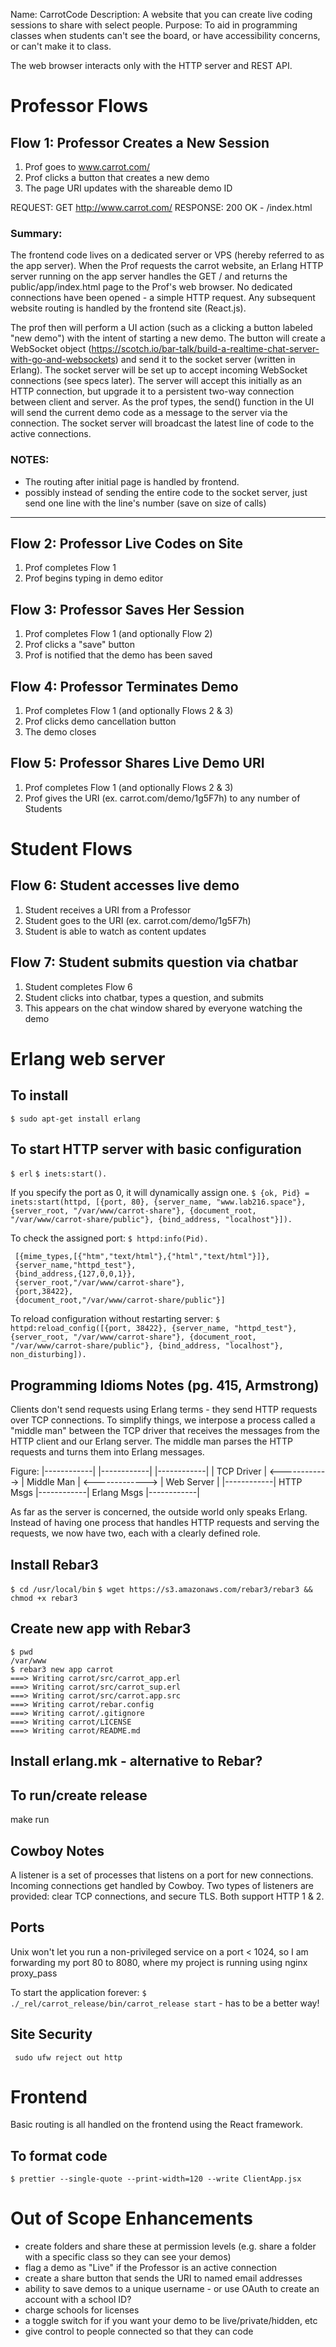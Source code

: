 Name: CarrotCode
Description: A website that you can create live coding sessions to share with select people. 
Purpose: To aid in programming classes when students can't see the board, or have accessibility concerns, or can't make it to class.

The web browser interacts only with the HTTP server and REST API.

# Professor Flows

## Flow 1: Professor Creates a New Session
1. Prof goes to www.carrot.com/
2. Prof clicks a button that creates a new demo
3. The page URI updates with the shareable demo ID

REQUEST: GET http://www.carrot.com/
RESPONSE: 200 OK - /index.html

### Summary:
The frontend code lives on a dedicated server or VPS (hereby referred to as the app server). When the Prof requests the carrot website,
an Erlang HTTP server running on the app server handles the GET / and returns the public/app/index.html page to the Prof's web browser.
No dedicated connections have been opened - a simple HTTP request. Any subsequent website routing is handled by the frontend site (React.js).

The prof then will perform a UI action (such as a clicking a button labeled "new demo") with the intent of starting a new demo. The button will create a WebSocket
object (https://scotch.io/bar-talk/build-a-realtime-chat-server-with-go-and-websockets) and send it to the socket server (written in Erlang).
The socket server will be set up to accept incoming WebSocket connections (see specs later). The server will accept this
initially as an HTTP connection, but upgrade it to a persistent two-way connection between client and server. As the prof types, the send() function in the UI
will send the current demo code as a message to the server via the connection. The socket server will broadcast the latest line of code to the active connections.


### NOTES:
- The routing after initial page is handled by frontend.
- possibly instead of sending the entire code to the socket server, just send one line with the line's number (save on size of calls)
------------------------------------------------------------

## Flow 2: Professor Live Codes on Site
1. Prof completes Flow 1
2. Prof begins typing in demo editor

## Flow 3: Professor Saves Her Session
1. Prof completes Flow 1 (and optionally Flow 2)
2. Prof clicks a "save" button
3. Prof is notified that the demo has been saved

## Flow 4: Professor Terminates Demo
1. Prof completes Flow 1 (and optionally Flows 2 & 3)
2. Prof clicks demo cancellation button
3. The demo closes

## Flow 5: Professor Shares Live Demo URI
1. Prof completes Flow 1 (and optionally Flows 2 & 3)
2. Prof gives the URI (ex. carrot.com/demo/1g5F7h) to any number of Students

# Student Flows

## Flow 6: Student accesses live demo
1. Student receives a URI from a Professor
2. Student goes to the URI (ex. carrot.com/demo/1g5F7h)
3. Student is able to watch as content updates

## Flow 7: Student submits question via chatbar
1. Student completes Flow 6
2. Student clicks into chatbar, types a question, and submits
3. This appears on the chat window shared by everyone watching the demo

# Erlang web server

## To install
`$ sudo apt-get install erlang`

## To start HTTP server with basic configuration
`$ erl`
`$ inets:start().`

If you specify the port as 0, it will dynamically assign one.
`$ {ok, Pid} = inets:start(httpd, [{port, 80}, {server_name, "www.lab216.space"}, {server_root, "/var/www/carrot-share"}, {document_root, "/var/www/carrot-share/public"}, {bind_address, "localhost"}]).`

To check the assigned port:
`$ httpd:info(Pid).`

```
 [{mime_types,[{"htm","text/html"},{"html","text/html"}]},
 {server_name,"httpd_test"},
 {bind_address,{127,0,0,1}},
 {server_root,"/var/www/carrot-share"},
 {port,38422},
 {document_root,"/var/www/carrot-share/public"}]

```

To reload configuration without restarting server:
`$ httpd:reload_config([{port, 38422}, {server_name, "httpd_test"}, {server_root, "/var/www/carrot-share"}, {document_root, "/var/www/carrot-share/public"}, {bind_address, "localhost"}, non_disturbing]).`

## Programming Idioms Notes (pg. 415, Armstrong)

Clients don't send requests using Erlang terms - they send HTTP requests over TCP connections. To simplify things, we interpose a process called a "middle man" between the TCP driver that receives the messages
from the HTTP client and our Erlang server. The middle man parses the HTTP requests and turns them into Erlang messages. 

Figure:
|------------|                |------------|                 |------------|
| TCP Driver | <------------> | Middle Man | <-------------> | Web Server |
|------------|    HTTP Msgs   |------------|   Erlang Msgs   |------------|

As far as the server is concerned, the outside world only speaks Erlang. Instead of having one process that handles HTTP requests and serving the requests, we now have two, each with a clearly defined role.

## Install Rebar3
`$ cd /usr/local/bin`
`$ wget https://s3.amazonaws.com/rebar3/rebar3 && chmod +x rebar3`

## Create new app with Rebar3
```
$ pwd
/var/www
$ rebar3 new app carrot
===> Writing carrot/src/carrot_app.erl
===> Writing carrot/src/carrot_sup.erl
===> Writing carrot/src/carrot.app.src
===> Writing carrot/rebar.config
===> Writing carrot/.gitignore
===> Writing carrot/LICENSE
===> Writing carrot/README.md
```

## Install erlang.mk - alternative to Rebar?

## To run/create release
make run

## Cowboy Notes
A listener is a set of processes that listens on a port for new connections. Incoming connections get handled by 
Cowboy. Two types of listeners are provided: clear TCP connections, and secure TLS. Both support HTTP 1 & 2.

## Ports
Unix won't let you run a non-privileged service on a port < 1024, so I am forwarding my port 80 to 8080, where my project is running using nginx proxy_pass

To start the application forever: `$ ./_rel/carrot_release/bin/carrot_release start` - has to be a better way!

## Site Security
```
 sudo ufw reject out http
```


# Frontend
Basic routing is all handled on the frontend using the React framework. 

## To format code
`$ prettier --single-quote --print-width=120 --write ClientApp.jsx`


# Out of Scope Enhancements
- create folders and share these at permission levels (e.g. share a folder with a specific class so they can see your demos)
- flag a demo as "Live" if the Professor is an active connection
- create a share button that sends the URI to named email addresses
- ability to save demos to a unique username - or use OAuth to create an account with a school ID?
- charge schools for licenses
- a toggle switch for if you want your demo to be live/private/hidden, etc
- give control to people connected so that they can code